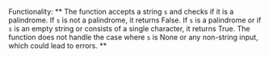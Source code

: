 Functionality: ** The function accepts a string `s` and checks if it is a palindrome. If `s` is not a palindrome, it returns False. If `s` is a palindrome or if `s` is an empty string or consists of a single character, it returns True. The function does not handle the case where `s` is None or any non-string input, which could lead to errors. **